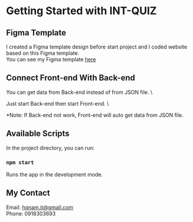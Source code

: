 # Getting Started with INT-QUIZ

## Figma Template

I created a Figma template design before start project and I coded website based on this Figma template.\
You can see my Figma template [here](https://www.figma.com/file/hQYpO7BVyZzaz6ePsNKgMd/Unitz's-Advisors?node-id=0%3A1)

## Connect Front-end With Back-end

You can get data from Back-end instead of from JSON file. \

Just start Back-end then start Front-end. \

*Note: If Back-end not work, Front-end will auto get data from JSON file.

## Available Scripts

In the project directory, you can run:

### `npm start`

Runs the app in the development mode.

## My Contact

Email: hqnam.it@gmail.com\
Phone: 0918303693